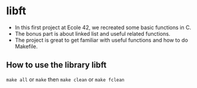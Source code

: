 # libft
- In this first project at Ecole 42, we recreated some basic functions in C.
- The bonus part is about linked list and useful related functions.
- The project is great to get familiar with useful functions and how to do Makefile.
## How to use the library libft
`make all` or `make`
then
`make clean` or `make fclean`

